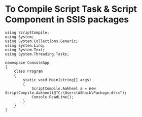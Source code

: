 # To Compile Script Task &amp; Script Component in SSIS packages </br>
```
using ScriptCompile;
using System;
using System.Collections.Generic;
using System.Linq;
using System.Text;
using System.Threading.Tasks;

namespace ConsoleApp
{
    class Program
    {
        static void Main(string[] args)
        {
            ScriptCompile.Aakheel a = new ScriptCompile.Aakheel(@"C:\Users\AShaik\Package.dtsx");
            Console.ReadLine();
        }
    }
}

```

